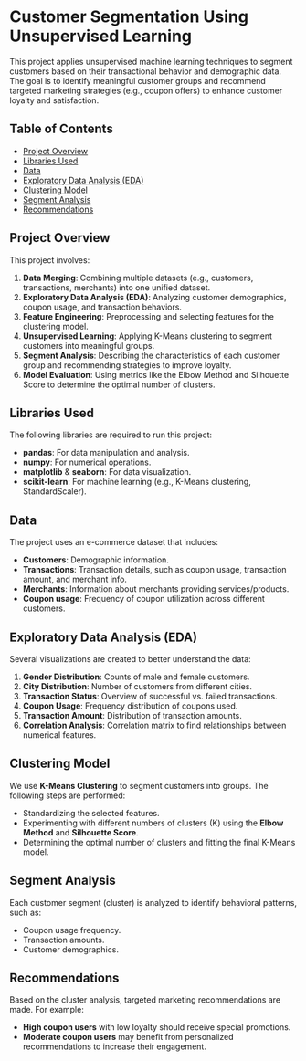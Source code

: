 # Customer Segmentation Using Unsupervised Learning

This project applies unsupervised machine learning techniques to segment customers based on their transactional behavior and demographic data. The goal is to identify meaningful customer groups and recommend targeted marketing strategies (e.g., coupon offers) to enhance customer loyalty and satisfaction.

## Table of Contents

- [Project Overview](#project-overview)
- [Libraries Used](#libraries-used)
- [Data](#data)
- [Exploratory Data Analysis (EDA)](#exploratory-data-analysis-eda)
- [Clustering Model](#clustering-model)
- [Segment Analysis](#segment-analysis)
- [Recommendations](#recommendations)

## Project Overview

This project involves:
1. **Data Merging**: Combining multiple datasets (e.g., customers, transactions, merchants) into one unified dataset.
2. **Exploratory Data Analysis (EDA)**: Analyzing customer demographics, coupon usage, and transaction behaviors.
3. **Feature Engineering**: Preprocessing and selecting features for the clustering model.
4. **Unsupervised Learning**: Applying K-Means clustering to segment customers into meaningful groups.
5. **Segment Analysis**: Describing the characteristics of each customer group and recommending strategies to improve loyalty.
6. **Model Evaluation**: Using metrics like the Elbow Method and Silhouette Score to determine the optimal number of clusters.

## Libraries Used

The following libraries are required to run this project:
- **pandas**: For data manipulation and analysis.
- **numpy**: For numerical operations.
- **matplotlib** & **seaborn**: For data visualization.
- **scikit-learn**: For machine learning (e.g., K-Means clustering, StandardScaler).

## Data

The project uses an e-commerce dataset that includes:
- **Customers**: Demographic information.
- **Transactions**: Transaction details, such as coupon usage, transaction amount, and merchant info.
- **Merchants**: Information about merchants providing services/products.
- **Coupon usage**: Frequency of coupon utilization across different customers.

## Exploratory Data Analysis (EDA)

Several visualizations are created to better understand the data:
1. **Gender Distribution**: Counts of male and female customers.
2. **City Distribution**: Number of customers from different cities.
3. **Transaction Status**: Overview of successful vs. failed transactions.
4. **Coupon Usage**: Frequency distribution of coupons used.
5. **Transaction Amount**: Distribution of transaction amounts.
6. **Correlation Analysis**: Correlation matrix to find relationships between numerical features.

## Clustering Model

We use **K-Means Clustering** to segment customers into groups. The following steps are performed:
- Standardizing the selected features.
- Experimenting with different numbers of clusters (K) using the **Elbow Method** and **Silhouette Score**.
- Determining the optimal number of clusters and fitting the final K-Means model.

## Segment Analysis

Each customer segment (cluster) is analyzed to identify behavioral patterns, such as:
- Coupon usage frequency.
- Transaction amounts.
- Customer demographics.

## Recommendations

Based on the cluster analysis, targeted marketing recommendations are made. For example:
- **High coupon users** with low loyalty should receive special promotions.
- **Moderate coupon users** may benefit from personalized recommendations to increase their engagement.




